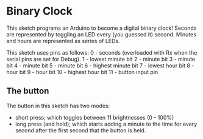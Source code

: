 # Binary Clock
This sketch programs an Arduino to become a digital binary clock! Seconds are represented by
toggling an LED every (you guessed it) second. Minutes and hours are represented as series of LEDs.

This sketch uses pins as follows:
 0 - seconds (overloaded with Rx when the serial pins are set for Debug).
 1 - lowest minute bit
 2 - minute bit
 3 - minute bit
 4 - minute bit
 5 - minute bit
 6 - highest minute bit
 7 - lowest hour bit
 8 - hour bit
 9 - hour bit
 10 - highest hour bit
 11 - button input pin

## The button
The button in this sketch has two modes:
 - short press; which toggles between 11 brightnesses (0 - 100%)
 - long press (and hold); which starts adding a minute to the time for every second after the first
   second that the button is held.
